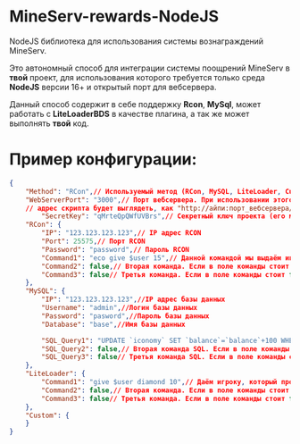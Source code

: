 # MineServ-rewards-NodeJS
NodeJS библиотека для использования системы вознаграждений MineServ.

Это автономный способ для интеграции системы поощрений MineServ в **твой** проект, для использования которого требуется только среда **NodeJS** версии 16+ и открытый порт для вебсервера.

Данный способ содержит в себе поддержку **Rcon**, **MySql**, может работать с **LiteLoaderBDS** в качестве плагина, а так же может выполнять **твой** код.

# Пример конфигурации:

```json
{
    "Method": "RCon",// Используемый метод (RCon, MySQL, LiteLoader, Custom)
    "WebServerPort": "3000",// Порт вебсервера. При использовании этого NodeJS приложения,
    // адрес скрипта будет выглядеть, как "http://айпи:порт_вебсервера/"
        "SecretKey": "qMrteQpQWfUVBrs",// Секретный ключ проекта (его можно посмотреть в редактировании твоего проекта)
    "RCon": {
        "IP": "123.123.123.123",// IP адрес RCON
        "Port": 25575,// Порт RCON
        "Password": "password",// Пароль RCON
        "Command1": "eco give $user 15",// Данной командой мы выдаём игроку 15 монет EssentialsX. Ты можешь использовать любую команду, просто замените ник игрока на $user
        "Command2": false,// Вторая команда. Если в поле команды стоит false, то она не будет выполнена.
        "Command3": false// Третья команда. Если в поле команды стоит false, то она не будет выполнена.
    },
    "MySQL": {
        "IP": "123.123.123.123",//IP адрес базы данных
        "Username": "admin",//Логин базы данных
        "Password": "pasword",//Пароль базы данных
        "Database": "base",//Имя базы данных

        "SQL_Query1": "UPDATE `iconomy` SET `balance`=`balance`+100 WHERE `username`='$user'",//Пример выдачи 100 монет с помощью плагина iConomy
        "SQL_Query2": false,// Вторая команда SQL. Если в поле команды стоит false, то она не будет выполнена.
        "SQL_Query3": false// Третья команда SQL. Если в поле команды стоит false, то она не будет выполнена.
    },
    "LiteLoader": {
        "Command1": "give $user diamond 10",// Даём игроку, который проголосовал 10 алмазов. Ты можешь использовать любую команду, просто замените ник игрока на $user
        "Command2": false,// Вторая команда. Если в поле команды стоит false, то она не будет выполнена.
        "Command3": false// Третья команда. Если в поле команды стоит false, то она не будет выполнена.
    },
    "Custom": {
    }
}
```